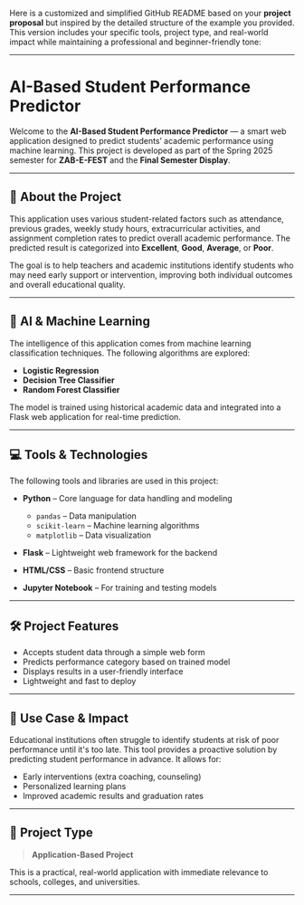 
Here is a customized and simplified GitHub README based on your **project proposal** but inspired by the detailed structure of the example you provided. This version includes your specific tools, project type, and real-world impact while maintaining a professional and beginner-friendly tone:

---

#  AI-Based Student Performance Predictor

Welcome to the **AI-Based Student Performance Predictor** — a smart web application designed to predict students’ academic performance using machine learning. This project is developed as part of the Spring 2025 semester for **ZAB-E-FEST** and the **Final Semester Display**.

---

## 📘 About the Project

This application uses various student-related factors such as attendance, previous grades, weekly study hours, extracurricular activities, and assignment completion rates to predict overall academic performance. The predicted result is categorized into **Excellent**, **Good**, **Average**, or **Poor**.

The goal is to help teachers and academic institutions identify students who may need early support or intervention, improving both individual outcomes and overall educational quality.

---

## 🧠 AI & Machine Learning

The intelligence of this application comes from machine learning classification techniques. The following algorithms are explored:

* **Logistic Regression**
* **Decision Tree Classifier**
* **Random Forest Classifier**

The model is trained using historical academic data and integrated into a Flask web application for real-time prediction.

---

## 💻 Tools & Technologies

The following tools and libraries are used in this project:

* **Python** – Core language for data handling and modeling

  * `pandas` – Data manipulation
  * `scikit-learn` – Machine learning algorithms
  * `matplotlib` – Data visualization
* **Flask** – Lightweight web framework for the backend
* **HTML/CSS** – Basic frontend structure
* **Jupyter Notebook** – For training and testing models

---

## 🛠️ Project Features

* Accepts student data through a simple web form
* Predicts performance category based on trained model
* Displays results in a user-friendly interface
* Lightweight and fast to deploy

---

## 🎯 Use Case & Impact

Educational institutions often struggle to identify students at risk of poor performance until it's too late. This tool provides a proactive solution by predicting student performance in advance. It allows for:

* Early interventions (extra coaching, counseling)
* Personalized learning plans
* Improved academic results and graduation rates

---

## 📂 Project Type

> **Application-Based Project**

This is a practical, real-world application with immediate relevance to schools, colleges, and universities.

---


